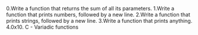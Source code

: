 0.Write a function that returns the sum of all its parameters.
1.Write a function that prints numbers, followed by a new line.
2.Write a function that prints strings, followed by a new line.
3.Write a function that prints anything.
4.0x10. C - Variadic functions
